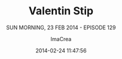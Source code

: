 ---
layout: episode
title: "Valentin Stip"
subtitle: SUN MORNING, 23 FEB 2014 - EPISODE 129
date: 2014-02-24 11:47:56
categories: jekyll update
author: "ImaCrea"

guest_name: Valentin Stip
guest_pic: /img/guestPics/129_Valentin_Stip.jpg
guest_color: dreamy

episode_number: 129
episode_URL: http://mailta.pe/129-Valentin-Stip.html
episode_FB_Pic: http://mailta.pe/img/fbPics/129.jpg

description: "This morning, welcome on Dream Airlines. Our captain, Valentin Stip, will take us off to glowing masses of condensed sound vapor floating in the sky. Classical music and vibrant sunrays blend together over the sea of clouds, close your eyes and let the wave bring you till the edge of the atmosphere. We’ll get back on earth progressively to finally land in the middle of the Amazon rainforest where a tribe of brazilian shamans tripping on glue are waiting for us."

intro: "This morning, welcome on Dream Airlines. Our captain, <a href=\"https://www.facebook.com/pages/Valentin-Stip/121985284555099\" target=\"_blank\">Valentin Stip</a>, will take us off to glowing masses of condensed sound vapor floating in the sky. Classical music and vibrant sunrays blend together over the sea of clouds, close your eyes and let the wave bring you till the edge of the atmosphere.<br/><br/>We’ll get back on earth progressively to finally land in the middle of the Amazon rainforest where a tribe of brazilian shamans tripping on glue are waiting for us."

guest_story_headline: A pianist's mind wandering through the infinite of computer music.
guest_story_content: Known for being part of Other People, Nicolas Jaar's label, <a href="https://www.facebook.com/pages/Valentin-Stip/121985284555099" target="_blank">Valentin Stip</a> is creating one of the most interesting listening experience we've heard in a long time. His subtle knowledge of perfect arrangement goes to a level we know in very few artists. His music breaks many barriers and manage to build a unique vibe pulling him out of Nico's shadow. We bet this is only the beginning of a great story, be sure to check his fresh debut album <a href="http://boomkat.com/downloads/908587-valentin-stip-sigh" target="_blank">"Sigh"</a>.

guest_explanation_headline: His morning inspiration
guest_explanation_track1: The way the melody comes out of sonic space is something that always brings my mind back from sleep smoothly.
guest_explanation_track2: This piece has been close to my heart since I was about 16. The clarity of vision and amount of emotion that I can feel in this piece is indescribable.
guest_explanation_track3: This last one (along with all the tracks on the same EP) is an ultimate feel good for me ! I might even snap my fingers and wiggle a little bit :)

track1_link: https://soundcloud.com/mailtape/donato-dozzy-vaporware-01-1
track1_title: Donato Dozzy - Vaporware 01
track1_color: dreamy

track2_link: https://soundcloud.com/mailtape/ravel-piano-concerto-in-g-ii
track2_title: Ravel, Piano Concerto In G - II Adagio Assai (L. Bernstein)
track2_color: dreamy

track3_link: https://soundcloud.com/georginavieane/move-d-untitled-3-workshop-13
track3_title: Move D - untitled 3
track3_color: vibrant

track4_link: https://soundcloud.com/otherpeoplerecords/correlation
track4_title: Valentin Stip - Correlation
track4_color: dreamy

track5_link: https://soundcloud.com/samaris/viltu-vitrast-4
track5_title: Samaris - Viltu Vitrast
track5_color: dreamy

track6_link: https://soundcloud.com/erasedtapes/kiasmos-looped
track6_title: Kiasmos – Looped
track6_color: bliss

track7_link: https://soundcloud.com/gluetrip/la-edad-del-futuro
track7_title: Glue Trip - La Edad Del Futuro
track7_color: vibrant

outro: That's all folks! A big thank to <a href="https://www.facebook.com/pages/Valentin-Stip/121985284555099" target="_blank">Valentin Stip</a> for his selection and to <a href="http://www.samanthacasolari.com">Samantha Casolari</a> for her picture. Enjoy your sunday and feel the love.


---